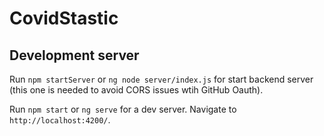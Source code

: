 # CovidStastic

## Development server

Run `npm startServer` or `ng node server/index.js` for start backend server (this one is needed to avoid CORS issues wtih GitHub Oauth).

Run `npm start` or `ng serve` for a dev server. Navigate to `http://localhost:4200/`.
